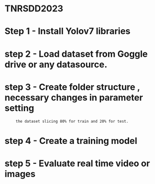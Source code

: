 # TNRSDD2023
# Step 1 - Install Yolov7 libraries
# step 2 - Load dataset from Goggle drive or any datasource.
# step 3 - Create folder structure , necessary changes in parameter setting
         the dataset slicing 80% for train and 20% for test.
# step 4 - Create a training model
# step 5 - Evaluate real time video or images

